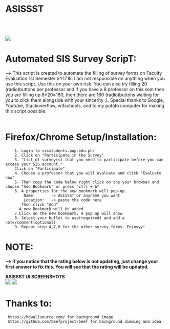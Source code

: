 # ASISSST
<br><br>

<img src="https://raw.githubusercontent.com/theykneel/ASISSST/master/asissst-ui.png">


# Automated SIS Survey ScripT:<br>

--> This script is created to automate the filling of survey forms on Faculty Evaluation 1st Semester SY1718. I am not responsible on anything when you use this script. Use this on your own risk. You can also try filling 20 (radio)buttons per professor and if you have a 8 professor on this sem then you are filling up 8*20=160, then there are 160 (radio)buttons waiting for you to click them alongside with your sincerity :). Special thanks to Google, Youtube, Stackoverflow, w3schools, and to my potato computer for making this script possible.<br><br>


# Firefox/Chrome Setup/Installation:<br>
		1. Login to sisstudents.pup.edu.ph/
		2. Click on "Participate in the Survey"
		3. "List of survey(s) that you need to participate before you can access your SIS account."
        Click on "Participate"
		4. Choose a professor that you will evaluate and click "Evaluate now"
		5. Then copy the code below right click on the your browser and choose "Add Bookmark" or press "ctrl + b"
		6. A properties for the new bookmark will pop-up.
			Name:		-> ASISSST or anyname you want
			Location:	-> paste the code here
		   Then click "Add"
		  A new Bookmark will be added.
		7.Click on the new bookmark. A pop up will show
		8. Select your bullet to use(required) and add a note/comment(optional)
		9. Repeat step 4,7,8 for the other survey forms. Enjoyyy!

# NOTE:<br>
<b>--> If you notice that the rating below is not updating,  just change your first answer to fix this. You will see that the rating will be updated.</b>

<b>ASISSST UI SCREENSHOTS</b><br>
<img src="https://raw.githubusercontent.com/theykneel/ASISSST/master/asissst-ui.png">
<img src="https://raw.githubusercontent.com/theykneel/ASISSST/master/asissst-ui2.png">

# Thanks to:<br>
	 https://hdwallsource.com/ for background image
	 https://github.com/beefproject/beef for background dimming and idea
